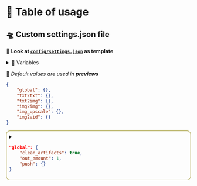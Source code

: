 # 🍹 Table of usage
## 🛸 Custom settings.json file

🚀 **Look at [`config/settings.json`](https://github.com/AI-Image-Gen/generator/blob/main/config/settings.json) as template**

<details style="margin-bottom: 10px">
<summary> 📖 Variables</summary>
<div style="margin-left: 10px;">

## 📔 Types of data
| 🔢 Input      | 🛸 Type | 🔥 Inputs              |
|:-------------:|:-------:|:----------------------:|
|`bool`         | boolean | `true` or `false`      | 
|`int`          | integer | any `number`           | 
|`str`          | string  | any `characters`       | 
|`arr`          | array   | array of some `input`s | 

## 💬 Input strings
🌐 *Example use:*
```json
"input": "{REPO}"
```
| 🔢 Input {}   | 🛸 Meaning              | 🔥 Side notes   |
|:-------------:|:-----------------------:|:---------------:|
|`REPO`         | `str` repository path   |<details><summary>Example</summary> `"repo/path"`</details>|

<details style="margin-bottom: 10px">
<summary>

```json
"input": "{config.Input}"
```
</summary>
<div style="margin-left: 10px;">

| 🔢 Input | 🛸 Meaning           |🔥 Side notes         |
|:------------------:|:--------------------:|:--------------------:|
|`mix0`              | Outputs amount `arr` | <details><summary>Example</summary>`[0, 1]` for <br>`out_amount: 2`</details>|
|`mix1`              | mix0 + previous ai amount `arr`     | 
|`mix2`              | mix1 + previous ai amount `arr`     | 

<details>
<summary>

```json
"input": "{config.models.Input}"
```
</summary>
<div style="margin-left: 10px;">

🚀 *Will be generated from config/models.json*

| 🔢 Input | 🛸 Meaning           |🔥 Side notes         |
|:------------------:|:--------------------:|:--------------------:|
|`txt2img`              | txt2img supported AI models `arr` | <details><summary>Example</summary>`["sd-v1.5"]`</details>|
|`img2img`              | img2img supported AI models `arr`     | 
|`img_upscale`              | img_upscale supported AI models `arr` | 
|`img2vid`              | img2vid supported AI models `arr`     | 

</div>
</details>
</div>
</details>

<details>
<summary>

```json
"input": "{txt2txt.Input}"
```
</summary>
<div style="margin-left: 10px;">

🚀 *Will be generated from config/models.json*

| 🔢 Input | 🛸 Meaning           |🔥 Side notes         |
|:------------------:|:--------------------:|:--------------------:|
|`prompt`              | AI optimized prompt `str` | <details><summary>Example</summary>`"Generate something"`</details>|

</div>
</details>
<hr />
</div>
</details>  


🚨 *Default values are used in **previews***  

```json
{
    "global": {},
    "txt2txt": {},
    "txt2img": {},
    "img2img": {},
    "img_upscale": {},
    "img2vid": {}
}
```

<details style="border: 1px solid #8B8000; border-radius: 10px; padding: 7px">
<summary>

```json
"global": {
    "clean_artifacts": true,
    "out_amount": 1,
    "push": {}
}
```
</summary>

| ⚡ Setting      | 🔢 Input          | 🔥 Description  |
|:----------------:|:------------------:|:--------------:|
|`clean_artifacts`| `bool`             | Delete temporary artifacts?| 
|`out_amount`| `int`<br>in **1**-**10** range    | How many prompts should be called?<details style="border: 1px solid; border-radius: 10px; padding: 2px"><summary>*Limitations* 🚧</summary>Edit available only with<br>**txt2txt** `active: true`</details> | 

<details style="border: 1px solid #006400; border-radius: 10px; padding: 7px">
<summary>

```json
"push": {
    "active": true,
    "imgs_dir": "{REPO}/content/img",
    "vids_dir": "{REPO}/content/vid",
    "prompt_dir": "{REPO}/content/prompts",
}
```

</summary>

| ⚡ Setting      | 🔢 Input          | 🔥 Description |
|:---------------:|:------------------:|:---------------|
|`active`| `bool` | Push to repository? |
|`imgs_dir`| `str` | Images push path  |
|`vids_dir`| `str` | Videos push path  |
|`prompt_dir`| `str` | Prompts push path  |

</details>

</details>